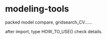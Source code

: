 # modeling-tools
packed model compare, gridsearch_CV......

after import, type HOW_TO_USE() check details.
